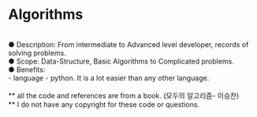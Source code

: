 # Algorithms
<br>
● Description: From intermediate to Advanced level developer, records of solving problems.<br>
● Scope: Data-Structure, Basic Algorithms to Complicated problems. <br>
● Benefits: <br>
- language - python. It is a lot easier than any other language.<br>
<br>
** all the code and references are from a book. (모두의 알고리즘- 이승찬) <br>
** I do not have any copyright for these code or questions. 
